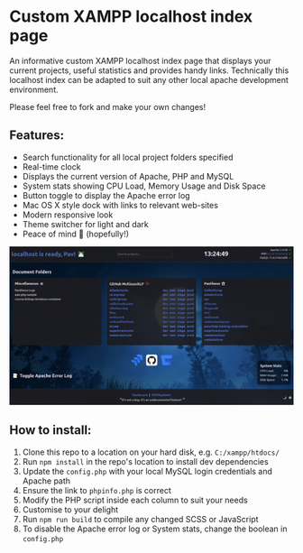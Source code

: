 # Custom XAMPP localhost index page
An informative custom XAMPP localhost index page that displays your current projects, useful statistics and provides handy links.
Technically this localhost index can be adapted to suit any other local apache development environment.

Please feel free to fork and make your own changes!

## Features:

- Search functionality for all local project folders specified
- Real-time clock
- Displays the current version of Apache, PHP and MySQL
- System stats showing CPU Load, Memory Usage and Disk Space
- Button toggle to display the Apache error log
- Mac OS X style dock with links to relevant web-sites
- Modern responsive look
- Theme switcher for light and dark
- Peace of mind 🧘 (hopefully!)

![search functionality](screenshots/index.png)

## How to install:

1. Clone this repo to a location on your hard disk, e.g. `C:/xampp/htdocs/`
2. Run `npm install` in the repo's location to install dev dependencies
3. Update the `config.php` with your local MySQL login credentials and Apache path
4. Ensure the link to `phpinfo.php` is correct
5. Modify the PHP script inside each column to suit your needs
6. Customise to your delight
7. Run `npm run build` to compile any changed SCSS or JavaScript
8. To disable the Apache error log or System stats, change the boolean in `config.php`